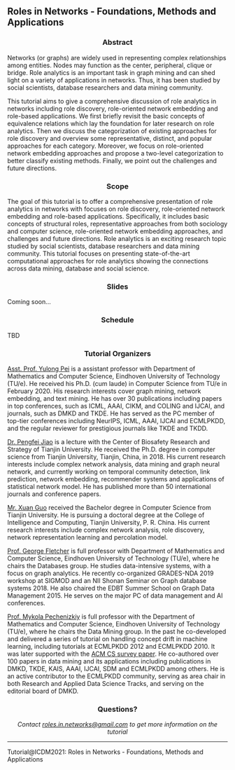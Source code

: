 ## Roles in Networks - Foundations, Methods and Applications

### <center>Abstract</center>
Networks (or graphs) are widely used in representing complex relationships among entities. Nodes may function as the center, peripheral, clique or bridge. Role analytics is an important task in graph mining and can shed light on a variety of applications in networks. Thus, it has been studied by social scientists, database researchers and data mining community.

This tutorial aims to give a comprehensive discussion of role analytics in networks including role discovery, role-oriented network embedding and role-based applications. We first briefly revisit the basic concepts of equivalence relations which lay the foundation for later research on role analytics. Then we discuss the categorization of existing approaches for role discovery and overview some representative, distinct, and popular approaches for each category. Moreover, we focus on role-oriented network embedding approaches and propose a two-level categorization to better classify existing methods. Finally, we point out the challenges and future directions.

### <center>Scope</center>
The goal of this tutorial is to offer a comprehensive presentation of role analytics in networks with focuses on role discovery, role-oriented network embedding and role-based applications. Specifically, it includes basic concepts of structural roles, representative approaches from both sociology and computer science, role-oriented network embedding approaches, and challenges and future directions. Role analytics is an exciting research topic studied by social scientists, database researchers and data mining community. This tutorial focuses on presenting state-of-the-art computational approaches for role analytics showing the connections across data mining, database and social science.

### <center>Slides</center>
Coming soon...

### <center>Schedule</center>
TBD

### <center>Tutorial Organizers</center>

[Asst. Prof. Yulong Pei](https://ylpei.github.io/) is a assistant professor with Department of Mathematics and Computer Science, Eindhoven University of Technology (TU/e). He received his Ph.D. (cum laude) in Computer Science from TU/e in February 2020. His research interests cover graph mining, network embedding, and text mining. He has over 30 publications including papers in top conferences, such as ICML, AAAI, CIKM, and COLING and IJCAI, and journals, such as DMKD and TKDE. He has served as the PC member of top-tier conferences including NeurIPS, ICML, AAAI, IJCAI and ECMLPKDD, and the regular reviewer for prestigious journals like TKDE and TKDD.

[Dr. Pengfei Jiao](https://scholar.google.com/citations?user=HaNhbi4AAAAJ) is a lecture with the Center of Biosafety Research and Strategy of Tianjin University. He received the Ph.D. degree in computer science from Tianjin University, Tianjin, China, in 2018. His current research interests include complex network analysis, data mining and graph neural network, and currently working on temporal community detection, link prediction, network embedding, recommender systems and applications of statistical network model. He has published more than 50 international journals and conference papers. 

[Mr. Xuan Guo](https://scholar.google.com/citations?user=-AEhDVMAAAAJ) received the Bachelor degree in Computer Science from Tianjin University. He is pursuing a doctoral degree at the College of Intelligence and Computing, Tianjin University, P. R. China. His current research interests include complex network analysis, role discovery, network representation learning and percolation model.

[Prof. George Fletcher]((https://www.win.tue.nl/~gfletche/)) is full professor with Department of Mathematics and Computer Science, Eindhoven University of Technology (TU/e), where he chairs the Databases group. He studies data-intensive systems, with a focus on graph analytics. He recently co-organized GRADES-NDA 2019 workshop at SIGMOD and an NII Shonan Seminar on Graph database systems 2018. He also chaired the EDBT Summer School on Graph Data Management 2015. He serves on the major PC of data management and AI conferences.  

[Prof. Mykola Pechenizkiy](https://www.win.tue.nl/~mpechen/) is full professor with the Department of Mathematics and Computer Science, Eindhoven University of Technology (TU/e), where he chairs the Data Mining group. In the past he co-developed and delivered a series of tutorial on handling concept drift in machine learning, including tutorials at ECMLPKDD 2012 and ECMLPKDD 2010. It was later supported with the [ACM CS survey paper](https://tinyurl.com/t9ywgy6). He co-authored over 100 papers in data mining and its applications including publications in DMKD, TKDE, KAIS, AAAI, IJCAI, SDM and ECMLPKDD among others. He is an active contributor to the ECMLPKDD community, serving as area chair in both Research and Applied Data Science Tracks, and serving on the editorial board of DMKD.



### <center>Questions?</center>
*<center>Contact roles.in.networks@gmail.com to get more information on the tutorial</center>*

***

Tutorial@ICDM2021: Roles in Networks - Foundations, Methods and Applications
